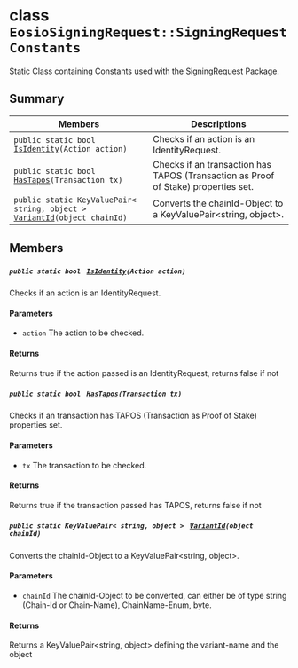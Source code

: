 # class `EosioSigningRequest::SigningRequestConstants` 

Static Class containing Constants used with the SigningRequest Package.

## Summary

 Members                                | Descriptions                                
----------------------------------------|---------------------------------------------
`public static bool ` [`IsIdentity`](#class_eosio_signing_request_1_1_signing_request_constants_1a1ffa929390cc3808305c1818e1a93b57)`(Action action)` | Checks if an action is an IdentityRequest.
`public static bool ` [`HasTapos`](#class_eosio_signing_request_1_1_signing_request_constants_1a27b46a905a4321f1a7a957167d82edd7)`(Transaction tx)` | Checks if an transaction has TAPOS (Transaction as Proof of Stake) properties set.
`public static KeyValuePair< string, object > ` [`VariantId`](#class_eosio_signing_request_1_1_signing_request_constants_1a456133560d18d3e4eb595aa2f07d1876)`(object chainId)` | Converts the chainId-Object to a KeyValuePair<string, object>.

## Members

##### `public static bool ` [`IsIdentity`](#class_eosio_signing_request_1_1_signing_request_constants_1a1ffa929390cc3808305c1818e1a93b57)`(Action action)` 

Checks if an action is an IdentityRequest.

#### Parameters
* `action` The action to be checked.

#### Returns
Returns true if the action passed is an IdentityRequest, returns false if not

##### `public static bool ` [`HasTapos`](#class_eosio_signing_request_1_1_signing_request_constants_1a27b46a905a4321f1a7a957167d82edd7)`(Transaction tx)` 

Checks if an transaction has TAPOS (Transaction as Proof of Stake) properties set.

#### Parameters
* `tx` The transaction to be checked.

#### Returns
Returns true if the transaction passed has TAPOS, returns false if not

##### `public static KeyValuePair< string, object > ` [`VariantId`](#class_eosio_signing_request_1_1_signing_request_constants_1a456133560d18d3e4eb595aa2f07d1876)`(object chainId)` 

Converts the chainId-Object to a KeyValuePair<string, object>.

#### Parameters
* `chainId` The chainId-Object to be converted, can either be of type string (Chain-Id or Chain-Name), ChainName-Enum, byte.

#### Returns
Returns a KeyValuePair<string, object> defining the variant-name and the object

